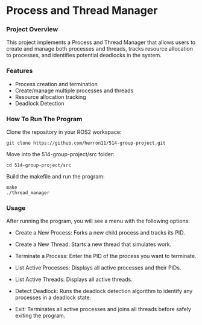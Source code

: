 # Process and Thread Manager

### Project Overview
This project implements a Process and Thread Manager that allows users to create and manage both processes and threads, tracks resource allocation to processes, and identifies potential deadlocks in the system.

### Features
- Process creation and termination
- Create/manage multiple processes and threads
- Resource allocation tracking
- Deadlock Detection

### How To Run The Program

Clone the repository in your ROS2 workspace:
```
git clone https://github.com/herron11/514-group-project.git
```
Move into the 514-group-project/src folder:
```
cd 514-group-project/src
```

Build the makefile and run the program:
```
make
./thread_manager
```

### Usage

After running the program, you will see a menu with the following options:

- Create a New Process: Forks a new child process and tracks its PID.

- Create a New Thread: Starts a new thread that simulates work.

- Terminate a Process: Enter the PID of the process you want to terminate.

- List Active Processes: Displays all active processes and their PIDs.

- List Active Threads: Displays all active threads.

- Detect Deadlock: Runs the deadlock detection algorithm to identify any processes in a deadlock state.

- Exit: Terminates all active processes and joins all threads before safely exiting the program.




